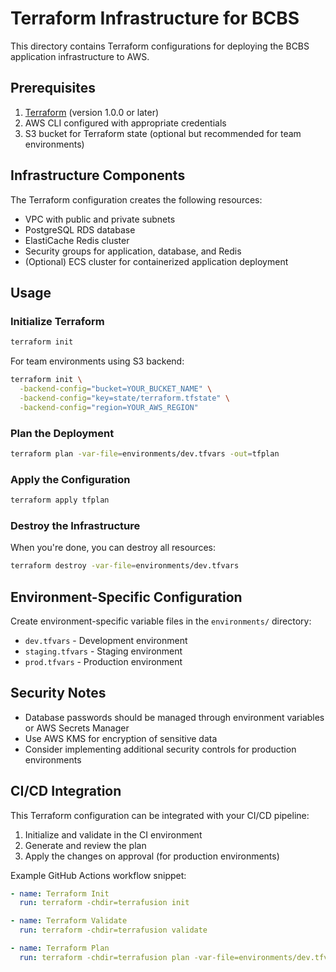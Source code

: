 # Terraform Infrastructure for BCBS

This directory contains Terraform configurations for deploying the BCBS application infrastructure to AWS.

## Prerequisites

1. [Terraform](https://www.terraform.io/downloads.html) (version 1.0.0 or later)
2. AWS CLI configured with appropriate credentials
3. S3 bucket for Terraform state (optional but recommended for team environments)

## Infrastructure Components

The Terraform configuration creates the following resources:

- VPC with public and private subnets
- PostgreSQL RDS database
- ElastiCache Redis cluster
- Security groups for application, database, and Redis
- (Optional) ECS cluster for containerized application deployment

## Usage

### Initialize Terraform

```bash
terraform init
```

For team environments using S3 backend:

```bash
terraform init \
  -backend-config="bucket=YOUR_BUCKET_NAME" \
  -backend-config="key=state/terraform.tfstate" \
  -backend-config="region=YOUR_AWS_REGION"
```

### Plan the Deployment

```bash
terraform plan -var-file=environments/dev.tfvars -out=tfplan
```

### Apply the Configuration

```bash
terraform apply tfplan
```

### Destroy the Infrastructure

When you're done, you can destroy all resources:

```bash
terraform destroy -var-file=environments/dev.tfvars
```

## Environment-Specific Configuration

Create environment-specific variable files in the `environments/` directory:

- `dev.tfvars` - Development environment
- `staging.tfvars` - Staging environment
- `prod.tfvars` - Production environment

## Security Notes

- Database passwords should be managed through environment variables or AWS Secrets Manager
- Use AWS KMS for encryption of sensitive data
- Consider implementing additional security controls for production environments

## CI/CD Integration

This Terraform configuration can be integrated with your CI/CD pipeline:

1. Initialize and validate in the CI environment
2. Generate and review the plan
3. Apply the changes on approval (for production environments)

Example GitHub Actions workflow snippet:

```yaml
- name: Terraform Init
  run: terraform -chdir=terrafusion init

- name: Terraform Validate
  run: terraform -chdir=terrafusion validate

- name: Terraform Plan
  run: terraform -chdir=terrafusion plan -var-file=environments/dev.tfvars -out=tfplan
```
